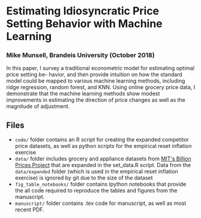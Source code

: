 # Estimating Idiosyncratic Price Setting Behavior with Machine Learning
### Mike Munsell, Brandeis University (October 2018)

In this paper, I survey a traditional econometric model for estimating optimal price setting be-
havior, and then provide intuition on how the standard model could be mapped to various machine
learning methods, including ridge regression, random forest, and KNN. Using online grocery price
data, I demonstrate that the machine learning methods show modest improvements in estimating the
direction of price changes as well as the magnitude of adjustment.

## Files

* `code/` folder contains an R script for creating the expanded competitor
price datasets, as well as python scripts for the empirical reset inflation exercise
* `data/` folder includes grocery and appliance datasets from [MIT's Billion
Prices Project](http://www.thebillionpricesproject.com/datasets/) that are expanded
in the set_data.R script. Data from the `data/expanded` folder (which is used in the
empirical reset inflation exercise) is ignored by git due to the size of the dataset
* `fig_table_notebooks/` folder contains Ipython notebooks that provide the all code 
required to reproduce the tables and figures from the manuscript.
* `manuscript/` folder contains .tex code for manuscript, as well as most recent PDF.
